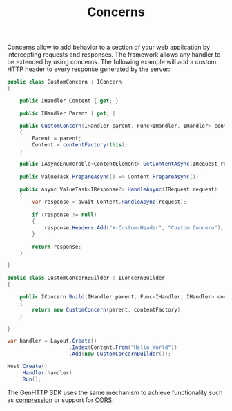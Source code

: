 ﻿---
title: Concerns
cascade:
type: docs
---

Concerns allow to add behavior to a section of your web application by intercepting requests and responses.
The framework allows any handler to be extended by using concerns. The following example will add
a custom HTTP header to every response generated by the server:

```csharp
public class CustomConcern : IConcern
{

    public IHandler Content { get; }

    public IHandler Parent { get; }

    public CustomConcern(IHandler parent, Func<IHandler, IHandler> contentFactory)
    {
        Parent = parent;
        Content = contentFactory(this);
    }

    public IAsyncEnumerable<ContentElement> GetContentAsync(IRequest request) => Content.GetContentAsync(request);
    
    public ValueTask PrepareAsync() => Content.PrepareAsync();

    public async ValueTask<IResponse?> HandleAsync(IRequest request)
    {
        var response = await Content.HandleAsync(request);
        
        if (response != null) 
        {
            response.Headers.Add("X-Custom-Header", "Custom Concern");
        }

        return response;
    }

}

public class CustomConcernBuilder : IConcernBuilder
{

    public IConcern Build(IHandler parent, Func<IHandler, IHandler> contentFactory)
    {
        return new CustomConcern(parent, contentFactory);
    }

}

var handler = Layout.Create()
                    .Index(Content.From("Hello World"))
                    .Add(new CustomConcernBuilder());

Host.Create()
    .Handler(handler)
    .Run();
```

The GenHTTP SDK uses the same mechanism to achieve functionality such as [compression](./compression)
or support for [CORS](./cors).

